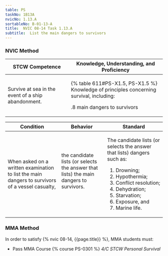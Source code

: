 ```yaml
---
table: PS
taskNo: 1B13A
nvicNo: 1.13.A 
sortableNo: B-01-13-A
title:  NVIC 08-14 Task 1.13.A
subtitle:  List the main dangers to survivors
---
```






### NVIC Method

<a style="display:none;" onclick="togglevisibility('nvic_methods')" >Show NVIC method.</a>

<div id='nvic_methods' class='show'>

<table>
<thead>
<tr>
<th class='forty'> STCW Competence </th>
<th class='sixty'> Knowledge, Understanding, and Proficiency </th>
</tr>
</thead>

<tbody>
<tr><td markdown='1'>

Survive at sea in the event of a ship abandonment.

</td><td markdown='1'>

{% table 611#PS-X1.5, PS-X1.5 %} Knowledge of principles concerning survival, including:

.8  main dangers to survivors

</td></tr>


</tbody>
</table>


<table>
<thead>
<tr><th class='twenty'>  Condition </th><th class='twenty'> Behavior </th><th  class='sixty'>Standard </th></tr>
</thead>
<tbody >



<tr><td markdown='1'>

When asked on a written examination to list the main dangers to survivors of a vessel casualty,

</td><td markdown='1'>

the candidate lists (or selects the answer that lists) the main dangers to survivors.

<br>

<div class="tooltip" markdown='1'>



</div>


</td><td markdown='1'>

The candidate lists (or selects the answer that lists) dangers such as: 

1. Drowning; 
2. Hypothermia; 
3. Conflict resolution; 
4. Dehydration; 
5. Starvation; 
6. Exposure, and 
7. Marine life.

</td></tr>
</tbody>
</table>
</div>


### MMA Method

In order to satisfy  {% nvic 08-14, {{page.title}}  %}, MMA students must:

* Pass MMA Course {% course PS-0301 %}  *4/C STCW Personal Survival*